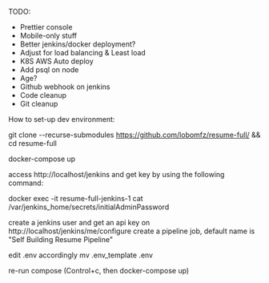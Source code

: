 TODO:
- Prettier console
- Mobile-only stuff
- Better jenkins/docker deployment?
- Adjust for load balancing & Least load
- K8S AWS Auto deploy
- Add psql on node
- Age?
- Github webhook on jenkins
- Code cleanup
- Git cleanup

How to set-up dev environment:

git clone --recurse-submodules https://github.com/lobomfz/resume-full/ && cd resume-full

docker-compose up

access http://localhost/jenkins and get key by using the following command:

docker exec -it resume-full-jenkins-1 cat /var/jenkins_home/secrets/initialAdminPassword

create a jenkins user and get an api key on http://localhost/jenkins/me/configure
create a pipeline job, default name is "Self Building Resume Pipeline"


edit .env accordingly
mv .env_template .env

re-run compose (Control+c, then docker-compose up)
